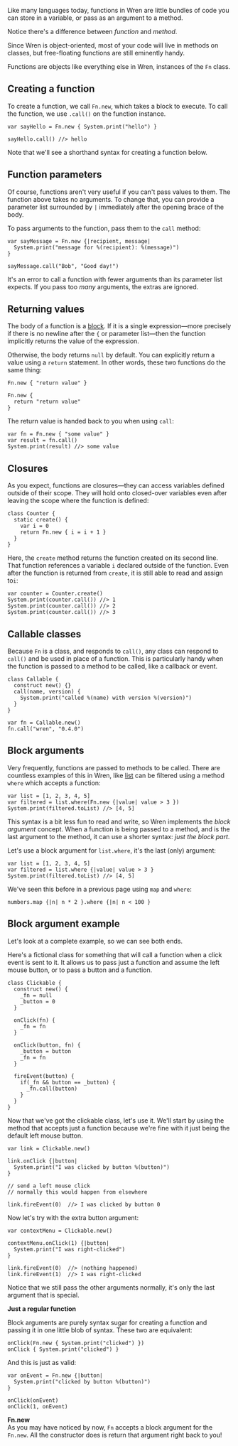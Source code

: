 <!-- ^title Functions -->

Like many languages today, functions in Wren are little bundles of code 
you can store in a variable, or pass as an argument to a method. 

Notice there's a difference between _function_ and _method_.

Since Wren is object-oriented, most of your code will live in methods on
classes, but free-floating functions are still eminently handy. 

Functions are objects like everything else in Wren, instances of the `Fn`
class.

## Creating a function

To create a function, we call `Fn.new`, which takes a block to execute.
To call the function, we use `.call()` on the function instance.

```wren
var sayHello = Fn.new { System.print("hello") }

sayHello.call() //> hello
```

Note that we'll see a shorthand syntax for creating a function below.

## Function parameters

Of course, functions aren't very useful if you can't pass values to them. The
function above takes no arguments. To change that, you can provide a parameter
list surrounded by `|` immediately after the opening brace of the body.

To pass arguments to the function, pass them to the `call` method:

```wren
var sayMessage = Fn.new {|recipient, message|
  System.print("message for %(recipient): %(message)")
}

sayMessage.call("Bob", "Good day!")
```

It's an error to call a function with fewer arguments than its parameter list
expects. If you pass too *many* arguments, the extras are ignored.

## Returning values

The body of a function is a [block](syntax.html#blocks). If it is a single
expression&mdash;more precisely if there is no newline after the `{` or
parameter list&mdash;then the function implicitly returns the value of the
expression.

Otherwise, the body returns `null` by default. You can explicitly return a
value using a `return` statement. In other words, these two functions do the
same thing:

```wren
Fn.new { "return value" }

Fn.new {
  return "return value"
}
```

The return value is handed back to you when using `call`:

```wren
var fn = Fn.new { "some value" }
var result = fn.call()
System.print(result) //> some value
```

## Closures

As you expect, functions are closures&mdash;they can access variables defined
outside of their scope. They will hold onto closed-over variables even after
leaving the scope where the function is defined:

```wren
class Counter {
  static create() {
    var i = 0
    return Fn.new { i = i + 1 }
  }
}
```

Here, the `create` method returns the function created on its second line. That
function references a variable `i` declared outside of the function. Even after
the function is returned from `create`, it is still able to read and assign
to`i`:

```wren
var counter = Counter.create()
System.print(counter.call()) //> 1
System.print(counter.call()) //> 2
System.print(counter.call()) //> 3
```

## Callable classes

Because `Fn` is a class, and responds to `call()`, any class can respond to 
`call()` and be used in place of a function. This is particularly handy when 
the function is passed to a method to be called, like a callback or event.

```wren
class Callable {
  construct new() {}
  call(name, version) {
    System.print("called %(name) with version %(version)")
  }
}

var fn = Callable.new()
fn.call("wren", "0.4.0")
```

## Block arguments

Very frequently, functions are passed to methods to be called. There are 
countless examples of this in Wren, like [list](lists.html) can be filtered
using a method `where` which accepts a function:

```wren
var list = [1, 2, 3, 4, 5]
var filtered = list.where(Fn.new {|value| value > 3 }) 
System.print(filtered.toList) //> [4, 5]
```

This syntax is a bit less fun to read and write, so Wren implements the 
_block argument_ concept. When a function is being passed to a method, 
and is the last argument to the method, it can use a shorter syntax: 
_just the block part_.

Let's use a block argument for `list.where`, it's the last (only) argument:

```wren
var list = [1, 2, 3, 4, 5]
var filtered = list.where {|value| value > 3 } 
System.print(filtered.toList) //> [4, 5]
```

We've seen this before in a previous page using `map` and `where`:

```wren
numbers.map {|n| n * 2 }.where {|n| n < 100 }
```

## Block argument example

Let's look at a complete example, so we can see both ends.

Here's a fictional class for something that will call a function
when a click event is sent to it. It allows us to pass just a 
function and assume the left mouse button, or to pass a button and a function.

```wren
class Clickable {
  construct new() {
    _fn = null
    _button = 0
  }
  
  onClick(fn) {
    _fn = fn
  }

  onClick(button, fn) {
    _button = button
    _fn = fn
  }

  fireEvent(button) {
    if(_fn && button == _button) {
      _fn.call(button)
    }
  }
}
```

Now that we've got the clickable class, let's use it.
We'll start by using the method that accepts just a function
because we're fine with it just being the default left mouse button.

```wren
var link = Clickable.new()

link.onClick {|button|
  System.print("I was clicked by button %(button)")
}

// send a left mouse click
// normally this would happen from elsewhere

link.fireEvent(0)  //> I was clicked by button 0
```

Now let's try with the extra button argument:

```wren
var contextMenu = Clickable.new()

contextMenu.onClick(1) {|button|
  System.print("I was right-clicked")
}

link.fireEvent(0)  //> (nothing happened)
link.fireEvent(1)  //> I was right-clicked
```

Notice that we still pass the other arguments normally, 
it's only the last argument that is special.

**Just a regular function**   

Block arguments are purely syntax sugar for creating a function and passing it
in one little blob of syntax. These two are equivalent:

```wren
onClick(Fn.new { System.print("clicked") })
onClick { System.print("clicked") }
```

And this is just as valid:

```wren
var onEvent = Fn.new {|button|
  System.print("clicked by button %(button)")
}

onClick(onEvent)
onClick(1, onEvent)
```

**Fn.new**   
As you may have noticed by now, `Fn` accepts a block argument for the `Fn.new`.
All the constructor does is return that argument right back to you!


<!-- <br><hr>
<a class="right" href="classes.html">Classes &rarr;</a>
<a href="variables.html">&larr; Variables</a> -->
